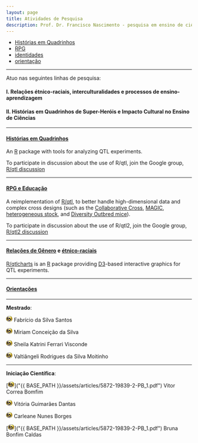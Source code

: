 ```yaml
---
layout: page
title: Atividades de Pesquisa
description: Prof. Dr. Francisco Nascimento - pesquisa em ensino de ciências e educação
---
```


<div class="navbar">
    <div class="navbar-inner">
        <ul class="nav">
            <li><a href="quadrinhos">Histórias em Quadrinhos</a></li>
            <li><a href="rpg">RPG</a></li>
            <li><a href="identidades">identidades</a></li>
            <li><a href="alunos">orientação</a></li>
        </ul>
    </div>
</div>

---
Atuo nas seguintes linhas de pesquisa:

#### I. Relações étnico-raciais, interculturalidades e processos de ensino-aprendizagem

#### II. Histórias em Quadrinhos de Super-Heróis e Impacto Cultural no Ensino de Ciências

---

#### <a name="quadrinhos"></a>[Histórias em Quadrinhos](https://itxesco.github.io/pages/hq.html)

An [R](https://www.r-project.org/) package with tools for analyzing QTL experiments.

To participate in discussion about the use of R/qtl, join the
Google group, [R/qtl discussion](https://groups.google.com/group/rqtl-disc)

---

#### <a name="rpg"></a>[RPG e Educação](https://itxesco.github.io/pages/rpg.html)

A reimplementation of [R/qtl](https://rqtl.org), to better handle
high-dimensional data and complex cross designs (such as the
[Collaborative Cross](https://www.ncbi.nlm.nih.gov/pubmed/15514660),
[MAGIC](https://www.ncbi.nlm.nih.gov/pubmed/18295532),
[heterogeneous stock](https://www.ncbi.nlm.nih.gov/pubmed/11973314),
and
[Diversity Outbred mice](https://www.ncbi.nlm.nih.gov/pubmed/2234561)).


To participate in discussion about the use of R/qtl2, join the
Google group, [R/qtl2 discussion](https://groups.google.com/group/rqtl2-disc)

---

#### <a name="identidades"></a>[Relações de Gênero](itxesco.github.io/pages/genero.html) e [étnico-raciais](itxesco.github.io/pages/etnicoraciais.html)

[R/qtlcharts](https://kbroman.org/qtlcharts) is an
[R](https://www.r-project.org) package providing [D3](https://d3js.org)-based
interactive graphics for QTL experiments.


---
#### <a name="alunos"></a>[Orientações](https://itxesco.github.io/pages/alunos.html)
---

**Mestrado**: 

 [![lattes](icons16/lattes-icon.png)]("http://lattes.cnpq.br/7551985613163404") Fabrício da Silva Santos  

 [![lattes](icons16/lattes-icon.png)](http://lattes.cnpq.br/4026848433366326) Miriam Conceição da Silva 

 [![lattes](icons16/lattes-icon.png)](http://lattes.cnpq.br/8317287394228958) Sheila Katrini Ferrari Visconde 

 [![lattes](icons16/lattes-icon.png)](http://lattes.cnpq.br/0265292324050570) Valtiângeli Rodrigues da Silva Moitinho 
 
 ---

**Iniciação Científica**:

[![lattes](icons16/lattes-icon.png)]("{{ BASE_PATH }}/assets/articles/5872-19839-2-PB_1.pdf") Vitor Correa Bomfim 

[![lattes](icons16/lattes-icon.png)](http://lattes.cnpq.br/0441717524768073) Vitória Guimarães Dantas  

[![lattes](icons16/lattes-icon.png)](http://lattes.cnpq.br/5977115182619808) Carleane Nunes Borges 

[![lattes](icons16/lattes-icon.png)]("{{ BASE_PATH }}/assets/articles/5872-19839-2-PB_1.pdf") Bruna Bonfim Caldas   
